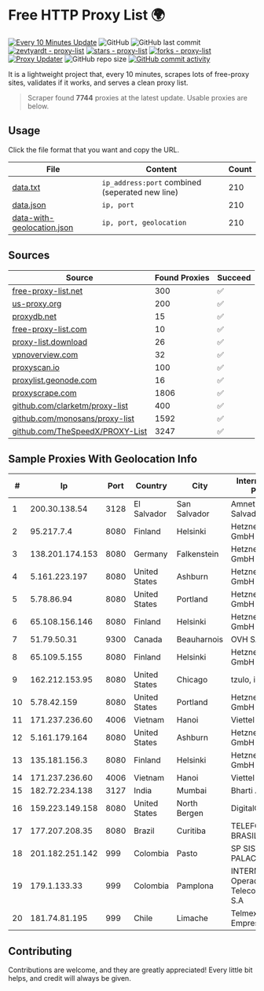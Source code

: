 
# Free HTTP Proxy List 🌍

[![Every 10 Minutes Update](https://github.com/mertguvencli/http-proxy-list/actions/workflows/main.yml/badge.svg?branch=main)](https://github.com/mertguvencli/http-proxy-list/actions/workflows/main.yml)
![GitHub](https://img.shields.io/github/license/mertguvencli/http-proxy-list)
![GitHub last commit](https://img.shields.io/github/last-commit/mertguvencli/http-proxy-list)
[![zevtyardt - proxy-list](https://img.shields.io/static/v1?label=zevtyardt&message=proxy-list&color=blue&logo=github)](https://github.com/zevtyardt/proxy-list "Go to GitHub repo")
[![stars - proxy-list](https://img.shields.io/github/stars/zevtyardt/proxy-list?style=social)](https://github.com/zevtyardt/proxy-list)
[![forks - proxy-list](https://img.shields.io/github/forks/zevtyardt/proxy-list?style=social)](https://github.com/zevtyardt/proxy-list)
[![Proxy Updater](https://github.com/zevtyardt/proxy-list/workflows/Proxy%20Updater/badge.svg)](https://github.com/zevtyardt/proxy-list/actions?query=workflow:"Proxy+Updater")
![GitHub repo size](https://img.shields.io/github/repo-size/zevtyardt/proxy-list)
[![GitHub commit activity](https://img.shields.io/github/commit-activity/m/zevtyardt/proxy-list?logo=commits)](https://github.com/zevtyardt/proxy-list/commits/main)

It is a lightweight project that, every 10 minutes, scrapes lots of free-proxy sites, validates if it works, and serves a clean proxy list.

> Scraper found **7744** proxies at the latest update. Usable proxies are below.

## Usage

Click the file format that you want and copy the URL.

|File|Content|Count|
|----|-------|-----|
|[data.txt](https://raw.githubusercontent.com/mertguvencli/http-proxy-list/main/proxy-list/data.txt)|`ip_address:port` combined (seperated new line)|210|
|[data.json](https://raw.githubusercontent.com/mertguvencli/http-proxy-list/main/proxy-list/data.json)|`ip, port`|210|
|[data-with-geolocation.json](https://raw.githubusercontent.com/mertguvencli/http-proxy-list/main/proxy-list/data-with-geolocation.json)|`ip, port, geolocation`|210|

## Sources

|Source|Found Proxies|Succeed|
|------|-------------|-------|
|[free-proxy-list.net](https://free-proxy-list.net)|300|✅|
|[us-proxy.org](https://www.us-proxy.org)|200|✅|
|[proxydb.net](http://proxydb.net)|15|✅|
|[free-proxy-list.com](https://free-proxy-list.com/?page=&port=&type%5B%5D=http&type%5B%5D=https&up_time=0&search=Search)|10|✅|
|[proxy-list.download](https://www.proxy-list.download/HTTP)|26|✅|
|[vpnoverview.com](https://vpnoverview.com/privacy/anonymous-browsing/free-proxy-servers)|32|✅|
|[proxyscan.io](https://www.proxyscan.io)|100|✅|
|[proxylist.geonode.com](https://proxylist.geonode.com/api/proxy-list?limit=300&page=1&sort_by=lastChecked&sort_type=desc&protocols=http,https)|16|✅|
|[proxyscrape.com](https://api.proxyscrape.com/v2/?request=displayproxies&protocol=http&timeout=10000&country=all&ssl=all&anonymity=all)|1806|✅|
|[github.com/clarketm/proxy-list](https://raw.githubusercontent.com/clarketm/proxy-list/master/proxy-list-raw.txt)|400|✅|
|[github.com/monosans/proxy-list](https://raw.githubusercontent.com/monosans/proxy-list/main/proxies/http.txt)|1592|✅|
|[github.com/TheSpeedX/PROXY-List](https://raw.githubusercontent.com/TheSpeedX/PROXY-List/master/http.txt)|3247|✅|


## Sample Proxies With Geolocation Info

|#|Ip|Port|Country|City|Internet Service Provider|
|-|--|----|-------|----|-------------------------|
|1|200.30.138.54|3128|El Salvador|San Salvador|Amnet Datos El Salvador|
|2|95.217.7.4|8080|Finland|Helsinki|Hetzner Online GmbH|
|3|138.201.174.153|8080|Germany|Falkenstein|Hetzner Online GmbH|
|4|5.161.223.197|8080|United States|Ashburn|Hetzner Online GmbH|
|5|5.78.86.94|8080|United States|Portland|Hetzner Online GmbH|
|6|65.108.156.146|8080|Finland|Helsinki|Hetzner Online GmbH|
|7|51.79.50.31|9300|Canada|Beauharnois|OVH SAS|
|8|65.109.5.155|8080|Finland|Helsinki|Hetzner Online GmbH|
|9|162.212.153.95|8080|United States|Chicago|tzulo, inc.|
|10|5.78.42.159|8080|United States|Portland|Hetzner Online GmbH|
|11|171.237.236.60|4006|Vietnam|Hanoi|Viettel Corporation|
|12|5.161.179.164|8080|United States|Ashburn|Hetzner Online GmbH|
|13|135.181.156.3|8080|Finland|Helsinki|Hetzner Online GmbH|
|14|171.237.236.60|4006|Vietnam|Hanoi|Viettel Corporation|
|15|182.72.234.138|3127|India|Mumbai|Bharti Airtel|
|16|159.223.149.158|8080|United States|North Bergen|DigitalOcean, LLC|
|17|177.207.208.35|8080|Brazil|Curitiba|TELEFÔNICA BRASIL S.A|
|18|201.182.251.142|999|Colombia|Pasto|SP SISTEMAS PALACIOS LTDA|
|19|179.1.133.33|999|Colombia|Pamplona|INTERNEXA Brasil Operadora de TelecomunicaÔÔes S.A|
|20|181.74.81.195|999|Chile|Limache|Telmex Servicios Empresariales S.A.|



## Contributing

Contributions are welcome, and they are greatly appreciated! Every
little bit helps, and credit will always be given.

